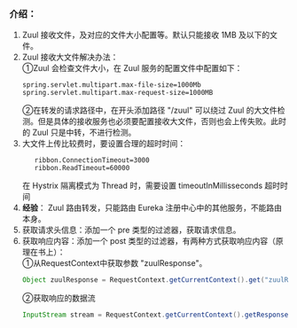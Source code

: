 ### 介绍：
1. Zuul 接收文件，及对应的文件大小配置等。默认只能接收 1MB 及以下的文件。
2. Zuul 接收大文件解决办法：<br> 
①Zuul 会检查文件大小，在 Zuul 服务的配置文件中配置如下：
    ```properties
    spring.servlet.multipart.max-file-size=1000Mb
    spring.servlet.multipart.max-request-size=1000MB
    ```
    ②在转发的请求路径中，在开头添加路径 "/zuul" 可以绕过 Zuul 的大文件检测。但是具体的接收服务也必须要配置接收大文件，否则也会上传失败。此时的 Zuul 只是中转，不进行检测。
3. 大文件上传比较费时，要设置合理的超时时间：
    ```properties
       ribbon.ConnectionTimeout=3000
       ribbon.ReadTimeout=60000
    ``` 
    在 Hystrix 隔离模式为 Thread 时，需要设置 timeoutInMillisseconds 超时时间
4. **经验**： Zuul 路由转发，只能路由 Eureka 注册中心中的其他服务，不能路由本身。
5. 获取请求头信息：添加一个 pre 类型的过滤器，获取请求信息。
6. 获取响应内容：添加一个 post 类型的过滤器，有两种方式获取响应内容（原理在书上）：<br>
    ①从RequestContext中获取参数 "zuulResponse"。
    ```java
    Object zuulResponse = RequestContext.getCurrentContext().get("zuulResponse");
    ```  
    ②获取响应的数据流
    ```java
    InputStream stream = RequestContext.getCurrentContext().getResponseDataStream();
    ```